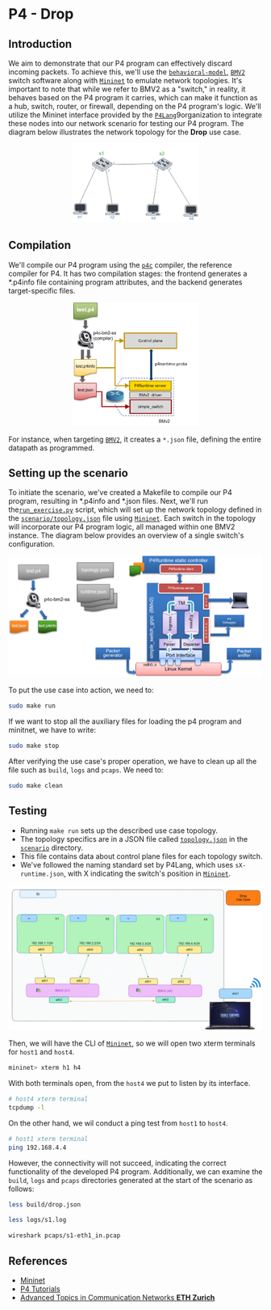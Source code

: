 # P4 - Drop
## Introduction

We aim to demonstrate that our P4 program can effectively discard incoming packets. To achieve this, we'll use the [``behavioral-model``](https://github.com/p4lang/behavioral-model), [``BMV2``](https://github.com/p4lang/behavioral-model) switch software along with [``Mininet``](https://github.com/mininet/mininet) to emulate network topologies. It's important to note that while we refer to BMV2 as a "switch," in reality, it behaves based on the P4 program it carries, which can make it function as a hub, switch, router, or firewall, depending on the P4 program's logic. We'll utilize the Mininet interface provided by the [``P4Lang``](https://p4.org/)9organization to integrate these nodes into our network scenario for testing our P4 program. The diagram below illustrates the network topology for the **Drop** use case.

<p align="center">
    <img width="50%" src="../../img/drop/network_topo.png">
</p>




## Compilation


We'll compile our P4 program using the [``p4c``](https://github.com/p4lang/p4c) compiler, the reference compiler for P4. It has two compilation stages: the frontend generates a *.p4info file containing program attributes, and the backend generates target-specific files. 

<p align="center">
    <img width="50%" src="../../img/drop/compilation_bmv2.png">
</p>

For instance, when targeting [``BMV2``](https://github.com/p4lang/behavioral-model), it creates a ``*.json`` file, defining the entire datapath as programmed.

## Setting up the scenario

To initiate the scenario, we've created a Makefile to compile our P4 program, resulting in *.p4info and *.json files. Next, we'll run the[``run_exercise.py``](https://github.com/Waiyankyawbelu/P4-Project/blob/main/utils/run_exercise.py) script, which will set up the network topology defined in the [``scenario/topology.json``](scenario/topology.json) file using [``Mininet``](https://github.com/mininet/mininet). Each switch in the topology will incorporate our P4 program logic, all managed within one BMV2 instance. The diagram below provides an overview of a single switch's configuration.

<p align="center">
    <img width="100%" src="../../img/drop/p4_setup.png">
</p>

To put the use case into action, we need to:
```bash
sudo make run
```

If we want to stop all the auxiliary files for loading the p4 program and minitnet, we have to write:

```bash
sudo make stop
```

After verifying the use case's proper operation, we have to clean up all the file such as ``build``, ``logs`` and ``pcaps``. We need to:

```bash
sudo make clean
```

## Testing

- Running ``make run`` sets up the described use case topology.
- The topology specifics are in a JSON file called [``topology.json``](scenario/topology.json) in the [``scenario``](scenario) directory.
- This file contains data about control plane files for each topology switch.
- We've followed the naming standard set by P4Lang, which uses ``sX-runtime.json``, with X indicating the switch's position in [``Mininet``](https://github.com/mininet/mininet).

<p align="center">
    <img width="100%" src="../../img/drop/drop.png">
</p>

Then, we will have the CLI of [``Mininet``](https://github.com/mininet/mininet), so we will open two xterm terminals for ``host1`` and ``host4``.

```bash 
mininet> xterm h1 h4
```
With both terminals open, from the ``host4`` we put to listen by its interface. 
```bash 
# host4 xterm terminal
tcpdump -l
```
On the other hand, we wil conduct a ping test from ``host1`` to ``host4``.
```bash 
# host1 xterm terminal
ping 192.168.4.4
```
However, the connectivity will not succeed, indicating the correct functionality of the developed P4 program. Additionally, we can examine the ``build``, ``logs`` and ``pcaps`` directories generated at the start of the scenario as follows:

```bash
less build/drop.json
```

```bash
less logs/s1.log
```

```bash
wireshark pcaps/s1-eth1_in.pcap
```

## References

- [Mininet](https://github.com/mininet/mininet)
- [P4 Tutorials](https://github.com/p4lang/tutorials) 
- [Advanced Topics in Communication Networks **ETH Zurich**](https://video.ethz.ch/lectures/d-itet/2022/autumn/227-0575-00L/c1df0f1b-d89b-4328-b9d7-7dfd26a5bb46.html)



